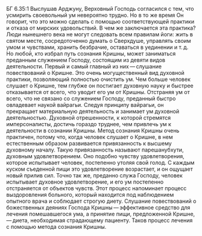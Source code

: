 БГ 6.35:1	Выслушав Арджуну, Верховный Господь согласился с тем, что усмирить своевольный ум невероятно трудно. Но в то же время Он говорит, что это можно сделать с помощью соответствующей практики и отказа от мирских удовольствий. В чем же заключается эта практика? Люди нынешнего века не могут следовать всем правилам йоги: жить в святом месте, сосредоточенно думать о Сверхдуше, управлять своим умом и чувствами, хранить безбрачие, оставаться в уединении и т. д. Но любой, кто избрал путь сознания Кришны, может заниматься преданным служением Господу, состоящим из девяти видов деятельности. Первый и самый главный из них — слушание повествований о Кришне. Это очень могущественный вид духовной практики, позволяющий полностью очистить ум. Чем больше человек слушает о Кришне, тем глубже он постигает духовную науку и быстрее отказывается от всего, что уводит его ум от Кришны. Отстраняя ум от всего, что не связано со служением Господу, преданный быстро овладевает наукой вайрагьи. Следуя принципу вайрагьи, он прекращает материальную деятельность и занимает ум духовной деятельностью. Духовной отрешенности, к которой стремятся имперсоналисты, достичь гораздо труднее, чем привлечь ум к деятельности в сознании Кришны. Метод сознания Кришны очень практичен, потому что, когда человек слушает о Кришне, в нем естественным образом развивается привязанность к высшему духовному началу. Такую привязанность называют парешанубхути, духовным удовлетворением. Оно подобно чувству удовлетворения, которое испытывает человек, постепенно утоляя свой голод. С каждым куском съеденной пищи это удовлетворение возрастает, и он ощущает новый прилив сил. Точно так же, преданно служа Господу, человек испытывает духовное удовлетворение, и его ум постепенно отстраняется от объектов чувств. Этот процесс напоминает процесс выздоровления больного, который находится под наблюдением опытного врача и соблюдает строгую диету. Слушание повествований о божественных деяниях Господа Кришны — эффективное средство для лечения помешавшегося ума, а принятие пищи, предложенной Кришне, — диета, необходимая страдающему пациенту. Таков процесс лечения с помощью метода сознания Кришны.